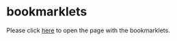 # bookmarklets
Please click [here](https://superop535.github.io/bookmarklets/) to open the page with the bookmarklets.
